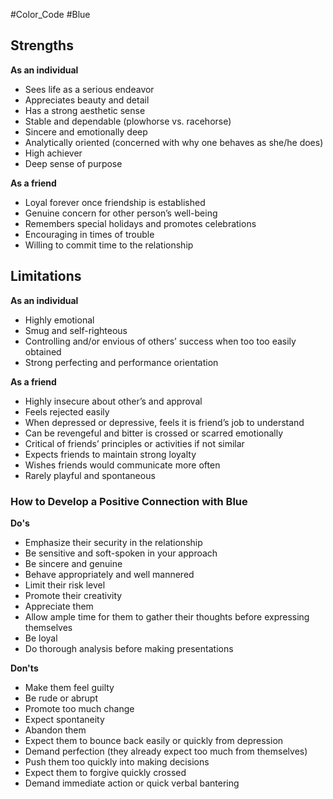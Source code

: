#Color_Code #Blue
## Strengths
**As an individual**
* Sees life as a serious endeavor
* Appreciates beauty and detail
* Has a strong aesthetic sense
* Stable and dependable (plowhorse vs. racehorse)
* Sincere and emotionally deep
* Analytically oriented (concerned with why one behaves as she/he does)
* High achiever
* Deep sense of purpose

**As a friend**
* Loyal forever once friendship is established
* Genuine concern for other person’s well-being
* Remembers special holidays and promotes celebrations
* Encouraging in times of trouble
* Willing to commit time to the relationship

## Limitations
**As an individual**
* Highly emotional
* Smug and self-righteous
* Controlling and/or envious of others’ success when too too easily obtained
* Strong perfecting and performance orientation

**As a friend**
* Highly insecure about other’s and approval
* Feels rejected easily
* When depressed or depressive, feels it is friend’s job to understand
* Can be revengeful and bitter is crossed or scarred emotionally
* Critical of friends’ principles or activities if not similar
* Expects friends to maintain strong loyalty
* Wishes friends would communicate more often
* Rarely playful and spontaneous

### How to Develop a Positive Connection with Blue
**Do's**
- Emphasize their security in the relationship
- Be sensitive and soft-spoken in your approach
- Be sincere and genuine
- Behave appropriately and well mannered
- Limit their risk level
- Promote their creativity
- Appreciate them
- Allow ample time for them to gather their thoughts before expressing themselves
- Be loyal
- Do thorough analysis before making presentations

**Don'ts**
* Make them feel guilty
* Be rude or abrupt
* Promote too much change
* Expect spontaneity
* Abandon them
* Expect them to bounce back easily or quickly from depression
* Demand perfection (they already expect too much from themselves)
* Push them too quickly into making decisions
* Expect them to forgive quickly crossed
* Demand immediate action or quick verbal bantering
